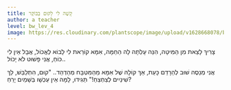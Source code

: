 ```yaml
---
title: קָשֶׁה לִי לָקוּם בַּבּוֹקֶר
author: a teacher
level: bw_lev_4
image: https://res.cloudinary.com/plantscope/image/upload/v1628668078/bookworm_webapp/illustrations/swe_lj_lsfy_bbfst.jpg
---
```

צָרִיךְ לָצֵאת מִן הַמִּיטָה,
הִנֵּה עָלְתָה לָה הַחַמָּה,
אִמָּא קוֹרֵאת לִי לָבוֹא לֶאֱכוֹל,
אֲבָל אֵין לִי כּוֹחַ, אֲנִי פָּשׁוּט לֹא יָכוֹל..

אֲנִי מְנַסֶה שׁוּב לְהֵרָדֵם כָּעֵת,
אַךְ קוֹלָהּ שֶׁל אִמָּא מֵהַמִּטְבָּח מְהַדְהֵד..
"קוּם, הִתְלַבֵּשׁ, לֵךְ שִׁינַיִים לְצַחְצֵחַ!"
תַּגִידוּ, לָמָּה אֵין עַכְשָׁו בַּשָׁמַיִם יָרֵחַ?